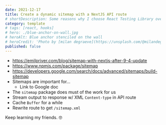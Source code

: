 ```yaml
---
date: 2021-12-17
title: Create a dynamic sitemap with a NextJS API route
# shortDescription: Some reasons why I choose React Testing Library over Enzyme for testing React components
category: template
# tags: [react, hooks]
# hero: ./blue-anchor-on-wall.jpg
# heroAlt: Blue anchor stenciled on the wall
# heroCredit: 'Photo by [milan degraeve](https://unsplash.com/@milandegraeve)'
published: false
---
```


- https://emilpriver.com/blog/sitemap-with-nextjs-after-9-4-update
- https://www.npmjs.com/package/sitemap
- https://developers.google.com/search/docs/advanced/sitemaps/build-sitemap
- Sitemaps are important for...
  - Link to Google doc
- The `sitemap` package does must of the work for us
- Stream output to response w/ XML `Content-type` in API route
- Cache `Buffer` for a while
- Rewrite route to get `/sitemap.xml`

Keep learning my friends. 🤓
